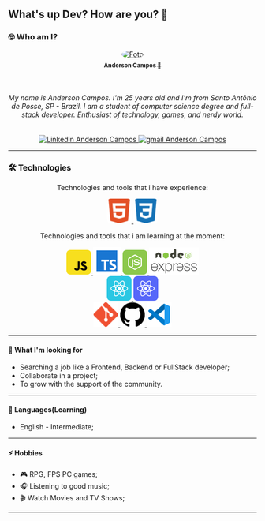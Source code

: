 ## What's up Dev? How are you? 👋

### 🤓 Who am I?

<p align="center">
    <a href="https://app.rocketseat.com.br/me/andercampos" target="_blank">
        <img 
            style="border-radius: 50%;" 
            src="https://avatars0.githubusercontent.com/u/51854580?s=460&u=7b613239d54bd4788318c525b601289ae8810305&v=4" 
            width="120px;" 
            alt="Foto">       
        <br/>
        <sub><b>Anderson Campos  🚀</b></sub>
    </a>
</p>
</br>
<h6 align="center">
    My name is Anderson Campos. I'm 25 years old and I'm from Santo Antônio de Posse, SP - Brazil. I am a student of computer science degree and full-stack developer. Enthusiast of technology, games, and nerdy world.
</h6>

<p align="center">
    <a href="https://www.linkedin.com/in/andercampos/">
        <img 
            alt="Linkedin Anderson Campos" 
            src="https://img.shields.io/badge/-Anderson%20Campos-%230077b5?style=flat-square&logo=linkedin">
    </a>
    <a href="mailto:anderleitec@gmail.com">
        <img 
            alt="gmail Anderson Campos" 
            src="https://img.shields.io/badge/-anderleitec@gmail.com-%23c14438?style=flat-square&logo=gmail&logoColor=white">
    </a>
</p>

---
### 🛠 Technologies

<p align="center">
Technologies and tools that i have experience:

<p align="center">
    <a href="https://developer.mozilla.org/en-US/docs/Web/HTML">
        <img 
            src="https://github.com/andercampos/andercampos/blob/master/assets/icon-html5.svg" 
            alt="logo HTML5"
            width="50px"
            style="border-radius: 8px;">
    </a>
    <a href="https://developer.mozilla.org/en-US/docs/Web/CSS">
        <img 
            src="https://github.com/andercampos/andercampos/blob/master/assets/icon-css3.svg" 
            alt="logo CSS3"
            width="50px"
            style="border-radius: 8px;">
    </a>
 </p>

<p align="center">
Technologies and tools that i am learning at the moment:

<p align="center">
    <a href="https://www.javascript.com/">
        <img 
            src="https://github.com/andercampos/andercampos/blob/master/assets/icon-javascript.svg" 
            alt="logo JavaScript"
            width="50px"
            style="border-radius: 8px;">
    </a>
    <a href="https://www.typescriptlang.org/">
        <img 
            src="https://github.com/andercampos/andercampos/blob/master/assets/icon-typescript.png"
            alt="logo Typescript"
            width="56px">
    </a>
    <a href="https://nodejs.org/en/">
        <img 
            src="https://github.com/andercampos/andercampos/blob/master/assets/icon-nodejs.svg" 
            alt="logo Node.js"
            width="50px"
            style="border-radius: 8px;">
    </a>
    <a href="https://expressjs.com/">
        <img 
            src="https://github.com/andercampos/andercampos/blob/master/assets/icon-express2.png" 
            alt="logo express"
            width="100px">
    </a>
    </br>
    <a href="https://reactjs.org/">
        <img 
            src="https://github.com/andercampos/andercampos/blob/master/assets/icon-react.svg"
            alt="logo React"
            width="50px"
            style="border-radius: 8px;">
    </a>
    <a href="https://reactnative.dev/">
        <img 
            src="https://github.com/andercampos/andercampos/blob/master/assets/icon-react-native.svg"
            alt="logo React native"
            width="50px"
            style="border-radius: 8px;">
    </a>
    </br>
    <a href="https://git-scm.com/">
        <img 
            src="https://github.com/andercampos/andercampos/blob/master/assets/icon-git.svg" 
            alt="logo git"
            width="50px">
    </a>
    <!-- <a href="https://www.postgresql.org/">
        <img 
            src="https://github.com/andercampos/andercampos/blob/master/assets/icon-postgresql.svg" 
            alt="logo postgreSQL"
            width="50px">
    </a>
    <a href="https://www.figma.com/">
        <img 
            src="https://github.com/andercampos/andercampos/blob/master/assets/icon-figma.svg" 
            alt="logo Figma"
            width="50px">
    </a> -->
    <a href="https://github.com/">
        <img 
            src="https://github.com/andercampos/andercampos/blob/master/assets/icon-gitHub2.svg" 
            alt="logo Github"
            width="50px">
    </a>
    <a href="https://code.visualstudio.com/">
        <img 
            src="https://github.com/andercampos/andercampos/blob/master/assets/icon-vscode.svg" 
            alt="logo Vscode"
            width="50px">
    </a>
</p>

---
#### 🚧 What I'm looking for

- Searching a job like a Frontend, Backend or FullStack developer;
- Collaborate in a project;
- To grow with the support of the community.




---
#### 💬 Languages(Learning)

- English - Intermediate;

---
#### ⚡ Hobbies

- 🎮 RPG, FPS PC games;
- 🎧 Listening to good music;
- 🎬 Watch Movies and TV Shows;

---
